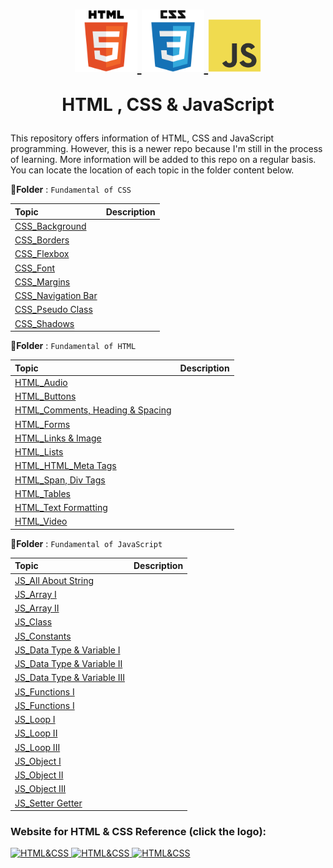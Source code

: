 <h1 align = "center">
 
 <a href="https://www.w3schools.com/css/" target="_blank" rel="noreferrer"><a href="https://www.w3.org/html/" target="_blank" rel="noreferrer"> <img src="https://raw.githubusercontent.com/devicons/devicon/master/icons/html5/html5-original-wordmark.svg" alt="html5" width="100" height="100"/> </a> 
   <a href="https://www.w3schools.com/css/" target="_blank" rel="noreferrer"> <img src="https://raw.githubusercontent.com/devicons/devicon/master/icons/css3/css3-original-wordmark.svg" alt="css3" width="100" height="100"/> </a>
  <a href="https://developer.mozilla.org/en-US/docs/Web/JavaScript" target="_blank" rel="noreferrer"> <img src="https://raw.githubusercontent.com/devicons/devicon/master/icons/javascript/javascript-original.svg" alt="javascript" width="85" height="85"/> </a>

  HTML , CSS & JavaScript</h1>

<p>This repository offers information of HTML, CSS and JavaScript programming. However, this is a newer repo because I'm still in the process of learning. More information will be added to this repo on a regular basis. You can locate the location of each topic in the folder content below.</p>

🌟<b>Folder</b> : `Fundamental of CSS`

| Topic | Description |
| :--- | :--- |
| [CSS_Background](https://github.com/sh-dian/HTML-CSS-JavaScript/tree/main/Fundamental%20of%20CSS/Background) | |
| [CSS_Borders](https://github.com/sh-dian/HTML-CSS-JavaScript/tree/main/Fundamental%20of%20CSS/Borders) | |
| [CSS_Flexbox](https://github.com/sh-dian/HTML-CSS-JavaScript/tree/main/Fundamental%20of%20CSS/Flexbox) | |
| [CSS_Font](https://github.com/sh-dian/HTML-CSS-JavaScript/tree/main/Fundamental%20of%20CSS/Font) | |
| [CSS_Margins](https://github.com/sh-dian/HTML-CSS-JavaScript/tree/main/Fundamental%20of%20CSS/Margins) | |
| [CSS_Navigation Bar](https://github.com/sh-dian/HTML-CSS-JavaScript/tree/main/Fundamental%20of%20CSS/Navigation%20Bar) | |
| [CSS_Pseudo Class](https://github.com/sh-dian/HTML-CSS-JavaScript/tree/main/Fundamental%20of%20CSS/Pseudo%20Class) | |
| [CSS_Shadows](https://github.com/sh-dian/HTML-CSS-JavaScript/tree/main/Fundamental%20of%20CSS/Shadows) | |

🌟<b>Folder</b> : `Fundamental of HTML`

| Topic | Description |
| :--- | :--- |
| [HTML_Audio](https://github.com/sh-dian/HTML-CSS-JavaScript/blob/main/Fundamental%20of%20HTML/Audio.html)| |
| [HTML_Buttons](https://github.com/sh-dian/HTML-CSS-JavaScript/blob/main/Fundamental%20of%20HTML/Buttons.html)| |
| [HTML_Comments, Heading & Spacing](https://github.com/sh-dian/HTML-CSS-JavaScript/blob/main/Fundamental%20of%20HTML/Comments%2CHeading%2CSpacing.html)| |
| [HTML_Forms](https://github.com/sh-dian/HTML-CSS-JavaScript/blob/main/Fundamental%20of%20HTML/Forms.html)| |
| [HTML_Links & Image](https://github.com/sh-dian/HTML-CSS-JavaScript/blob/main/Fundamental%20of%20HTML/Links%20and%20Image.html)| |
| [HTML_Lists](https://github.com/sh-dian/HTML-CSS-JavaScript/blob/main/Fundamental%20of%20HTML/Lists.html)| |
| [HTML_HTML_Meta Tags](https://github.com/sh-dian/HTML-CSS-JavaScript/blob/main/Fundamental%20of%20HTML/Meta%20Tags.html)| |
| [HTML_Span, Div Tags](https://github.com/sh-dian/HTML-CSS-JavaScript/blob/main/Fundamental%20of%20HTML/Span%2C%20div%20tags.html)| |
| [HTML_Tables](https://github.com/sh-dian/HTML-CSS-JavaScript/blob/main/Fundamental%20of%20HTML/Tables.html)| |
| [HTML_Text Formatting](https://github.com/sh-dian/HTML-CSS-JavaScript/blob/main/Fundamental%20of%20HTML/Text%20Formatting.html)| |
| [HTML_Video](https://github.com/sh-dian/HTML-CSS-JavaScript/blob/main/Fundamental%20of%20HTML/Video.html)| |

🌟<b>Folder</b> : `Fundamental of JavaScript`

| Topic | Description |
| :--- | :--- |
| [JS_All About String](https://github.com/sh-dian/HTML-CSS-JavaScript/blob/main/Fundamental%20of%20JavaScript/All%20about%20String.js)| |
| [JS_Array I](https://github.com/sh-dian/HTML-CSS-JavaScript/blob/main/Fundamental%20of%20JavaScript/Arrays%20I.js)| |
| [JS_Array II](https://github.com/sh-dian/HTML-CSS-JavaScript/blob/main/Fundamental%20of%20JavaScript/Arrays%20II.js)| |
| [JS_Class](https://github.com/sh-dian/HTML-CSS-JavaScript/blob/main/Fundamental%20of%20JavaScript/Class.js)| |
| [JS_Constants](https://github.com/sh-dian/HTML-CSS-JavaScript/blob/main/Fundamental%20of%20JavaScript/Constants%20I.js)| |
| [JS_Data Type & Variable I](https://github.com/sh-dian/HTML-CSS-JavaScript/blob/main/Fundamental%20of%20JavaScript/Data%20Type%20%26%20Variable%20I%20(let).js)| |
| [JS_Data Type & Variable II](https://github.com/sh-dian/HTML-CSS-JavaScript/blob/main/Fundamental%20of%20JavaScript/Data%20Type%20%26%20Variable%20II%20(var).js)| |
| [JS_Data Type & Variable III](https://github.com/sh-dian/HTML-CSS-JavaScript/blob/main/Fundamental%20of%20JavaScript/Data%20Type%20%26%20Variable%20III.js)| |
| [JS_Functions I](https://github.com/sh-dian/HTML-CSS-JavaScript/blob/main/Fundamental%20of%20JavaScript/Functions%20I.js)| |
| [JS_Functions I](https://github.com/sh-dian/HTML-CSS-JavaScript/blob/main/Fundamental%20of%20JavaScript/Functions%20II%20(Global%20Scope).js)| |
| [JS_Loop I](https://github.com/sh-dian/HTML-CSS-JavaScript/blob/main/Fundamental%20of%20JavaScript/Loop%20I%20(While).js)| |
| [JS_Loop II](https://github.com/sh-dian/HTML-CSS-JavaScript/blob/main/Fundamental%20of%20JavaScript/Loop%20II%20(For).js)| |
| [JS_Loop III](https://github.com/sh-dian/HTML-CSS-JavaScript/blob/main/Fundamental%20of%20JavaScript/Loop%20III%20(Do..While).js)| |
| [JS_Object I](https://github.com/sh-dian/HTML-CSS-JavaScript/blob/main/Fundamental%20of%20JavaScript/Object%20I.js)| |
| [JS_Object II](https://github.com/sh-dian/HTML-CSS-JavaScript/blob/main/Fundamental%20of%20JavaScript/Object%20II.js)| |
| [JS_Object III](https://github.com/sh-dian/HTML-CSS-JavaScript/blob/main/Fundamental%20of%20JavaScript/Object%20III.js)| |
| [JS_Setter Getter](https://github.com/sh-dian/HTML-CSS-JavaScript/blob/main/Fundamental%20of%20JavaScript/Setter%20Getter.js)| |

<h3 align="left">Website for HTML & CSS Reference (click the logo):</h3>
<a href="https://www.youtube.com/watch?v=cyuzt1Dp8X8" target="_blank" rel="noreferrer"> <img src="https://assets.stickpng.com/thumbs/580b57fcd9996e24bc43c545.png" alt="HTML&CSS" width="45" height="45"/> </a>
<a href="https://www.w3schools.com/html/default.asp" target="_blank" rel="noreferrer"> <img src="https://upload.wikimedia.org/wikipedia/commons/thumb/a/a0/W3Schools_logo.svg/2175px-W3Schools_logo.svg.png" alt="HTML&CSS" width="43" height="43"/> </a>
<a href="https://www.freecodecamp.org/" target="_blank" rel="noreferrer"><img src="https://pbs.twimg.com/profile_images/1276770212927410176/qTgTIejk_400x400.jpg" alt="HTML&CSS" width="50" height="50"/></a>
 
